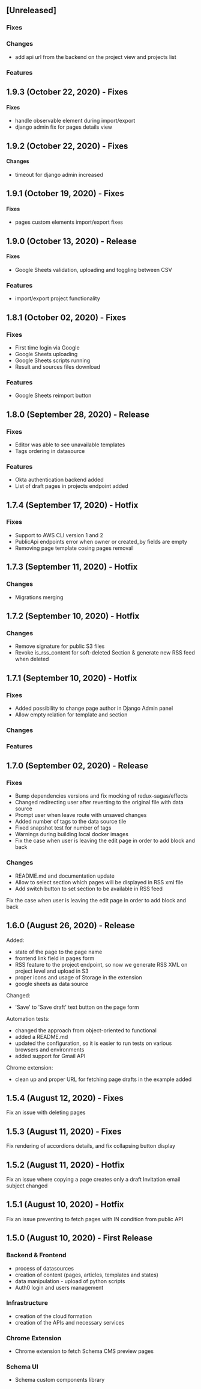 ## [Unreleased]

### Fixes

### Changes
- add api url from the backend on the project view and projects list

### Features


## 1.9.3 (October 22, 2020) - Fixes
#### Fixes
- handle observable element during import/export
- django admin fix for pages details view


## 1.9.2 (October 22, 2020) - Fixes
#### Changes
- timeout for django admin increased


## 1.9.1 (October 19, 2020) - Fixes
#### Fixes
- pages custom elements import/export fixes


## 1.9.0 (October 13, 2020) - Release
#### Fixes
- Google Sheets validation, uploading and toggling between CSV

### Features
- import/export project functionality

## 1.8.1 (October 02, 2020) - Fixes

### Fixes
- First time login via Google
- Google Sheets uploading
- Google Sheets scripts running
- Result and sources files download

### Features
- Google Sheets reimport button

## 1.8.0 (September 28, 2020) - Release

### Fixes
- Editor was able to see unavailable templates
- Tags ordering in datasource 

### Features
- Okta authentication backend added
- List of draft pages in projects endpoint added

## 1.7.4 (September 17, 2020) - Hotfix

### Fixes

- Support to AWS CLI version 1 and 2
- PublicApi endpoints error when owner or created_by fields are empty
- Removing page template cosing pages removal

## 1.7.3 (September 11, 2020) - Hotfix

### Changes

- Migrations merging

## 1.7.2 (September 10, 2020) - Hotfix

### Changes

- Remove signature for public S3 files
- Revoke is_rss_content for soft-deleted Section & generate new RSS feed when deleted

## 1.7.1 (September 10, 2020) - Hotfix

### Fixes

- Added possibility to change page author in Django Admin panel
- Allow empty relation for template and section

### Changes

### Features

## 1.7.0 (September 02, 2020) - Release

### Fixes
- Bump dependencies versions and fix mocking of redux-sagas/effects
- Changed redirecting user after reverting to the original file with data source
- Prompt user when leave route with unsaved changes
- Added number of tags to the data source tile
- Fixed snapshot test for number of tags
- Warnings during building local docker images
- Fix the case when user is leaving the edit page in order to add block and back

### Changes
- README.md and documentation update
- Allow to select section which pages will be displayed in RSS xml file
- Add switch button to set section to be available in RSS feed

Fix the case when user is leaving the edit page in order to add block and back

## 1.6.0 (August 26, 2020) - Release

Added:
    
- state of the page to the page name
- frontend link field in pages form
- RSS feature to the project endpoint, so now we generate RSS XML on project level and upload in S3
- proper icons and usage of Storage in the extension
- google sheets as data source

Changed:
 - 'Save' to 'Save draft' text button on the page form

Automation tests:
 - changed the approach from object-oriented to functional
 - added a README.md
 - updated the configuration, so it is easier to run tests on various browsers and environments
 - added support for Gmail API


Chrome extension:
- clean up and proper URL for fetching page drafts in the example added


## 1.5.4 (August 12, 2020) - Fixes

Fix an issue with deleting pages

## 1.5.3 (August 11, 2020) - Fixes

Fix rendering of accordions details, and fix collapsing button display

## 1.5.2 (August 11, 2020) - Hotfix

Fix an issue where copying a page creates only a draft
Invitation email subject changed

## 1.5.1 (August 10, 2020) - Hotfix

Fix an issue preventing to fetch pages with IN condition from public API

## 1.5.0 (August 10, 2020) - First Release

### Backend & Frontend

- process of datasources
- creation of content (pages, articles, templates and states)
- data manipulation - upload of python scripts
- Auth0 login and users management

### Infrastructure

- creation of the cloud formation 
- creation of the APIs and necessary services

### Chrome Extension

- Chrome extension to fetch Schema CMS preview pages


### Schema UI

- Schema custom components library
